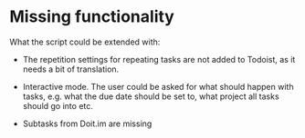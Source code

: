 Missing functionality
=====================

What the script could be extended with:

- The repetition settings for repeating tasks are not added to Todoist, as it
  needs a bit of translation.

- Interactive mode. The user could be asked for what should happen with tasks,
  e.g. what the due date should be set to, what project all tasks should go into
  etc.

- Subtasks from Doit.im are missing
